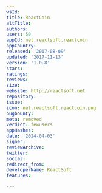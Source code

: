 ```yaml
---
wsId: 
title: ReactCoin
altTitle: 
authors: 
users: 50
appId: net.reactsoft.reactcoin
appCountry: 
released: '2017-08-09'
updated: '2017-11-13'
version: '1.0.8'
stars: 
ratings: 
reviews: 
size: 
website: http://reactsoft.net
repository: 
issue: 
icon: net.reactsoft.reactcoin.png
bugbounty: 
meta: removed
verdict: fewusers
appHashes: 
date: '2024-04-03'
signer: 
reviewArchive: 
twitter: 
social: 
redirect_from: 
developerName: ReactSoft
features: 

---
```


